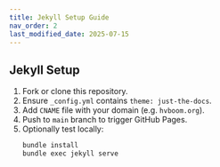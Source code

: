 ```yaml
---
title: Jekyll Setup Guide
nav_order: 2
last_modified_date: 2025-07-15
---
```


## Jekyll Setup

1. Fork or clone this repository.
2. Ensure `_config.yml` contains `theme: just-the-docs`.
3. Add `CNAME` file with your domain (e.g. `hvboom.org`).
4. Push to `main` branch to trigger GitHub Pages.
5. Optionally test locally:  
   ```bash
   bundle install
   bundle exec jekyll serve
   ```
